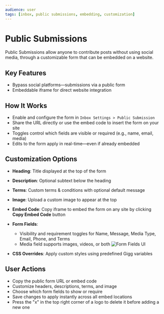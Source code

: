 ```yaml
---
audience: user
tags: [inbox, public submissions, embedding, customization]
---
```


# Public Submissions

Public Submissions allow anyone to contribute posts without using social media, through a customizable form that can be embedded on a website.

## Key Features

- Bypass social platforms—submissions via a public form
- Embeddable iframe for direct website integration

## How It Works

- Enable and configure the form in `Inbox Settings > Public Submission`
- Share the URL directly or use the embed code to insert the form on your site
- Toggles control which fields are visible or required (e.g., name, email, media)
- Edits to the form apply in real-time—even if already embedded

## Customization Options

- **Heading**: Title displayed at the top of the form
- **Description**: Optional subtext below the heading
- **Terms**: Custom terms & conditions with optional default message
- **Image**: Upload a custom image to appear at the top
- **Embed Code**: Copy iframe to embed the form on any site by clicking **Copy Embed Code** button
- **Form Fields**:
  - Visibility and requirement toggles for Name, Message, Media Type, Email, Phone, and Terms
  - Media field supports images, videos, or both
    ![Form Fields UI](https://github.com/user-attachments/assets/b4e72383-8063-4185-9ddd-630bb2d4fdf3)

- **CSS Overrides**: Apply custom styles using predefined Gigg variables

## User Actions

- Copy the public form URL or embed code
- Customize headers, descriptions, terms, and image
- Choose which form fields to show or require
- Save changes to apply instantly across all embed locations
- Press the "x" in the top right corner of a logo to delete it before adding a new one
